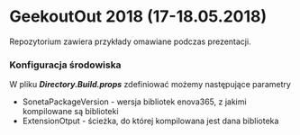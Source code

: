 ﻿
# GeekoutOut 2018 (17-18.05.2018)

Repozytorium zawiera przykłady omawiane podczas prezentacji.

### Konfiguracja środowiska

W pliku ***Directory.Build.props*** zdefiniować możemy następujące parametry
- SonetaPackageVersion - wersja bibliotek enova365, z jakimi kompilowane są biblioteki
- ExtensionOtput - ścieżka, do której kompilowana jest dana biblioteka